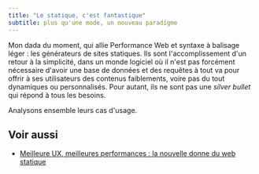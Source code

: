 ```yaml
---
title: "Le statique, c'est fantastique"
subtitle: plus qu'une mode, un nouveau paradigme
---
```


Mon dada du moment, qui allie Performance Web et syntaxe à balisage léger : les
générateurs de sites statiques. Ils sont l'accomplissement d'un retour à la
simplicité, dans un monde logiciel où il n'est pas forcément nécessaire d'avoir
une base de données et des requêtes à tout va pour offrir à ses utilisateurs des
contenus faiblements, voire pas du tout dynamiques ou personnalisés. Pour
autant, ils ne sont pas une <i lang="en">silver bullet</i> qui répond à tous les
besoins.

Analysons ensemble leurs cas d'usage.

## Voir aussi

-   [Meilleure UX, meilleures performances : la nouvelle donne du web statique](/2018/02/site-statique-performance-web/)
